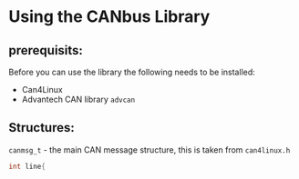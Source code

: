 # Using the CANbus Library
## prerequisits:
Before you can use the library the following needs to be installed:
- Can4Linux
- Advantech CAN library `advcan`

## Structures:
`canmsg_t` - the main CAN message structure, this is taken from `can4linux.h`
```java  
int line{
```